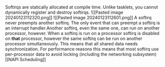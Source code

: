 Softirqs are statically allocated at compile time. Unlike tasklets, you cannot dynamically
register and destroy softirqs.
![[Pasted image 20240123112320.png]]
![[Pasted image 20240123112601.png]]
A softirq never preempts another softirq. The only event that can preempt a softirq is an interrupt handler.Another softirq, even the same one, can run on another processor, however.
When a softirq is run on a processor softirq is disabled on **that** processor, however the same softirq can be run on another processor simultaneously. This means that all shared data needs synchronization. For performance reasons this means that most softirq use per-processor data to avoid locking (including the networking subsystem)
[[NAPI Scheduling]]